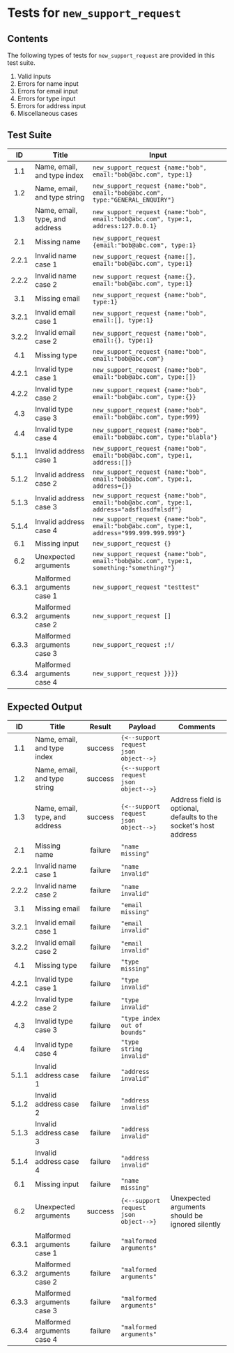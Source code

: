 # Tests for `new_support_request`

## Contents
The following types of tests for `new_support_request` are provided in this test suite.
  1. Valid inputs
  2. Errors for name input
  3. Errors for email input
  4. Errors for type input
  5. Errors for address input
  6. Miscellaneous cases

## Test Suite
| ID    | Title                          | Input                                                                                                              |
| :---: | ------------------------------ | ------------------------------------------------------------------------------------------------------------------ |
| 1.1   | Name, email, and type index    | `new_support_request {name:"bob", email:"bob@abc.com", type:1}`                                                    |
| 1.2   | Name, email, and type string   | `new_support_request {name:"bob", email:"bob@abc.com", type:"GENERAL_ENQUIRY"}`                                    |
| 1.3   | Name, email, type, and address | `new_support_request {name:"bob", email:"bob@abc.com", type:1, address:127.0.0.1}`                                 |
| 2.1   | Missing name                   | `new_support_request {email:"bob@abc.com", type:1}`                                                                |
| 2.2.1 | Invalid name case 1            | `new_support_request {name:[], email:"bob@abc.com", type:1}`                                                       |
| 2.2.2 | Invalid name case 2            | `new_support_request {name:{}, email:"bob@abc.com", type:1}`                                                       |
| 3.1   | Missing email                  | `new_support_request {name:"bob", type:1}`                                                                         |
| 3.2.1 | Invalid email case 1           | `new_support_request {name:"bob", email:[], type:1}`                                                               |
| 3.2.2 | Invalid email case 2           | `new_support_request {name:"bob", email:{}, type:1}`                                                               |
| 4.1   | Missing type                   | `new_support_request {name:"bob", email:"bob@abc.com"}`                                                            |
| 4.2.1 | Invalid type case 1            | `new_support_request {name:"bob", email:"bob@abc.com", type:[]}`                                                   |
| 4.2.2 | Invalid type case 2            | `new_support_request {name:"bob", email:"bob@abc.com", type:{}}`                                                   |
| 4.3   | Invalid type case 3            | `new_support_request {name:"bob", email:"bob@abc.com", type:999}`                                                  |
| 4.4   | Invalid type case 4            | `new_support_request {name:"bob", email:"bob@abc.com", type:"blabla"}`                                             |
| 5.1.1 | Invalid address case 1         | `new_support_request {name:"bob", email:"bob@abc.com", type:1, address:[]}`                                        |
| 5.1.2 | Invalid address case 2         | `new_support_request {name:"bob", email:"bob@abc.com", type:1, address={}}`                                        |
| 5.1.3 | Invalid address case 3         | `new_support_request {name:"bob", email:"bob@abc.com", type:1, address="adsflasdfmlsdf"}`                          |
| 5.1.4 | Invalid address case 4         | `new_support_request {name:"bob", email:"bob@abc.com", type:1, address="999.999.999.999"}`                         |
| 6.1   | Missing input                  | `new_support_request {}`                                                                                           |
| 6.2   | Unexpected arguments           | `new_support_request {name:"bob", email:"bob@abc.com", type:1, something:"something?"}`                            |
| 6.3.1 | Malformed arguments case 1     | `new_support_request "testtest"`                                                                                   |
| 6.3.2 | Malformed arguments case 2     | `new_support_request []`                                                                                           |
| 6.3.3 | Malformed arguments case 3     | `new_support_request ;!/`                                                                                          |
| 6.3.4 | Malformed arguments case 4     | `new_support_request }}}}`                                                                                         |

## Expected Output
| ID    | Title                          | Result  | Payload                               | Comments                                                         |
| :---: | ------------------------------ | :-----: | ------------------------------------- | ---------------------------------------------------------------- |
| 1.1   | Name, email, and type index    | success | `{<--support request json object-->}` |                                                                  |
| 1.2   | Name, email, and type string   | success | `{<--support request json object-->}` |                                                                  |
| 1.3   | Name, email, type, and address | success | `{<--support request json object-->}` | Address field is optional, defaults to the socket's host address |
| 2.1   | Missing name                   | failure | `"name missing"`                      |                                                                  |
| 2.2.1 | Invalid name case 1            | failure | `"name invalid"`                      |                                                                  |
| 2.2.2 | Invalid name case 2            | failure | `"name invalid"`                      |                                                                  |
| 3.1   | Missing email                  | failure | `"email missing"`                     |                                                                  |
| 3.2.1 | Invalid email case 1           | failure | `"email invalid"`                     |                                                                  |
| 3.2.2 | Invalid email case 2           | failure | `"email invalid"`                     |                                                                  |
| 4.1   | Missing type                   | failure | `"type missing"`                      |                                                                  |
| 4.2.1 | Invalid type case 1            | failure | `"type invalid"`                      |                                                                  |
| 4.2.2 | Invalid type case 2            | failure | `"type invalid"`                      |                                                                  |
| 4.3   | Invalid type case 3            | failure | `"type index out of bounds"`          |                                                                  |
| 4.4   | Invalid type case 4            | failure | `"type string invalid"`               |                                                                  |
| 5.1.1 | Invalid address case 1         | failure | `"address invalid"`                   |                                                                  |
| 5.1.2 | Invalid address case 2         | failure | `"address invalid"`                   |                                                                  |
| 5.1.3 | Invalid address case 3         | failure | `"address invalid"`                   |                                                                  |
| 5.1.4 | Invalid address case 4         | failure | `"address invalid"`                   |                                                                  |
| 6.1   | Missing input                  | failure | `"name missing"`                      |                                                                  |
| 6.2   | Unexpected arguments           | success | `{<--support request json object-->}` | Unexpected arguments should be ignored silently                  |
| 6.3.1 | Malformed arguments case 1     | failure | `"malformed arguments"`               |                                                                  |
| 6.3.2 | Malformed arguments case 2     | failure | `"malformed arguments"`               |                                                                  |
| 6.3.3 | Malformed arguments case 3     | failure | `"malformed arguments"`               |                                                                  |
| 6.3.4 | Malformed arguments case 4     | failure | `"malformed arguments"`               |                                                                  |
